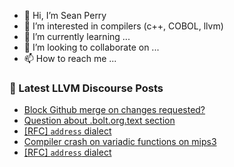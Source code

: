 - 👋 Hi, I’m Sean Perry
- 👀 I’m interested in compilers (c++, COBOL, llvm)
- 🌱 I’m currently learning ...
- 💞️ I’m looking to collaborate on ...
- 📫 How to reach me ...

<!---
s66perry/s66perry is a ✨ special ✨ repository because its `README.md` (this file) appears on your GitHub profile.
You can click the Preview link to take a look at your changes.
--->
### 📕 Latest LLVM Discourse Posts

<!-- DISCOURSE-LLVM:START -->
- [Block Github merge on changes requested?](https://discourse.llvm.org/t/block-github-merge-on-changes-requested/74994#post_12)
- [Question about .bolt.org.text section](https://discourse.llvm.org/t/question-about-bolt-org-text-section/74995#post_2)
- [[RFC] `address` dialect](https://discourse.llvm.org/t/rfc-address-dialect/74937?page=2#post_27)
- [Compiler crash on variadic functions on mips3](https://discourse.llvm.org/t/compiler-crash-on-variadic-functions-on-mips3/75013#post_1)
- [[RFC] `address` dialect](https://discourse.llvm.org/t/rfc-address-dialect/74937?page=2#post_26)
<!-- DISCOURSE-LLVM:END -->

